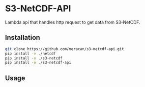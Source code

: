 # S3-NetCDF-API
Lambda api that handles http request to get data from S3-NetCDF.

## Installation
```bash
git clone https://github.com/meracan/s3-netcdf-api.git
pip install -e ./netcdf
pip install -e ./s3-netcdf
pip install -e ./s3-netcdf-api
```

## Usage
